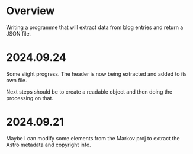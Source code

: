 # Overview

Writing a programme that will extract data from blog entries and return a JSON file.

# 2024.09.24

Some slight progress. The header is now being extracted and added to its own file.

Next steps should be to create a readable object and then doing the processing on that.

# 2024.09.21

Maybe I can modify some elements from the Markov proj to extract the Astro metadata and copyright info.
